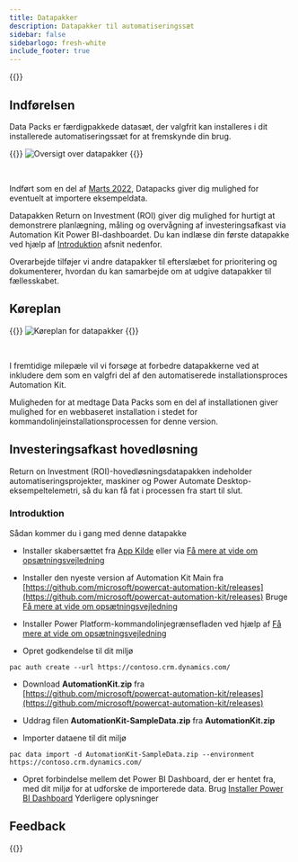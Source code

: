 ```yaml
---
title: Datapakker
description: Datapakker til automatiseringssæt
sidebar: false
sidebarlogo: fresh-white
include_footer: true
---
```

{{<toc>}}

## Indførelsen

Data Packs er færdigpakkede datasæt, der valgfrit kan installeres i dit installerede automatiseringssæt for at fremskynde din brug.

{{<border>}}
![Oversigt over datapakker](https://powercat-automation-kit.azureedge.net/releases/november-2022/DataPacks.svg)
{{</border>}}

<br/>

Indført som en del af [Marts 2022](/da/releases/november-2022), Datapacks giver dig mulighed for eventuelt at importere eksempeldata.

Datapakken Return on Investment (ROI) giver dig mulighed for hurtigt at demonstrere planlægning, måling og overvågning af investeringsafkast via Automation Kit Power BI-dashboardet. Du kan indlæse din første datapakke ved hjælp af [Introduktion](/da#getting-started) afsnit nedenfor.

Overarbejde tilføjer vi andre datapakker til efterslæbet for prioritering og dokumenterer, hvordan du kan samarbejde om at udgive datapakker til fællesskabet.

## Køreplan

{{<border>}}
![Køreplan for datapakker](https://powercat-automation-kit.azureedge.net/releases/november-2022/DataPacks-WhatsNext.svg?v=1)
{{</border>}}

<br/>

I fremtidige milepæle vil vi forsøge at forbedre datapakkerne ved at inkludere dem som en valgfri del af den automatiserede installationsproces Automation Kit.

Muligheden for at medtage Data Packs som en del af installationen giver mulighed for en webbaseret installation i stedet for kommandolinjeinstallationsprocessen for denne version.

## Investeringsafkast hovedløsning

Return on Investment (ROI)-hovedløsningsdatapakken indeholder automatiseringsprojekter, maskiner og Power Automate Desktop-eksempeltelemetri, så du kan få fat i processen fra start til slut.

### Introduktion

Sådan kommer du i gang med denne datapakke

- Installer skabersættet fra [App Kilde](https://appsource.microsoft.com/product/dynamics-365/microsoftpowercatarch.creatorkit1) eller via [Få mere at vide om opsætningsvejledning](https://learn.microsoft.com/power-platform/guidance/creator-kit/setup)

- Installer den nyeste version af Automation Kit Main fra [https://github.com/microsoft/powercat-automation-kit/releases](https://github.com/microsoft/powercat-automation-kit/releases) Bruge [Få mere at vide om opsætningsvejledning](https://learn.microsoft.com/power-automate/guidance/automation-kit/setup/main)

- Installer Power Platform-kommandolinjegrænsefladen ved hjælp af [Få mere at vide om opsætningsvejledning](https://learn.microsoft.com/power-platform/developer/cli/introduction)

- Opret godkendelse til dit miljø

```pwsh
pac auth create --url https://contoso.crm.dynamics.com/
```

- Download **AutomationKit.zip** fra [https://github.com/microsoft/powercat-automation-kit/releases](https://github.com/microsoft/powercat-automation-kit/releases)

- Uddrag filen **AutomationKit-SampleData.zip** fra **AutomationKit.zip**

- Importer dataene til dit miljø

```pwsh
pac data import -d AutomationKit-SampleData.zip --environment https://contoso.crm.dynamics.com/ 
```

- Opret forbindelse mellem det Power BI Dashboard, der er hentet fra, med dit miljø for at udforske de importerede data. Brug [Installer Power BI Dashboard](/da/get-started/install-powerbi-dashboard) Yderligere oplysninger

## Feedback

{{<questions name="/features/datapacks.json" completed="Thank you for providing feedback" showNavigationButtons=false >}}
